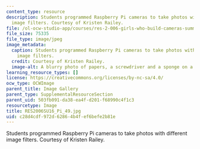 ```yaml
---
content_type: resource
description: Students programmed Raspberry Pi cameras to take photos with different
  image filters. Courtesy of Kristen Railey.
file: /ol-ocw-studio-app/courses/res-2-006-girls-who-build-cameras-summer-2016/c28d4cdf972d62864b4fef6befe2b81e_RES2006SU16_Pi_49.jpg
file_size: 75335
file_type: image/jpeg
image_metadata:
  caption: Students programmed Raspberry Pi cameras to take photos with different
    image filters.
  credit: Courtesy of Kristen Railey.
  image-alt: A blurry photo of papers, a screwdriver and a sponge on a table.
learning_resource_types: []
license: https://creativecommons.org/licenses/by-nc-sa/4.0/
ocw_type: OCWImage
parent_title: Image Gallery
parent_type: SupplementalResourceSection
parent_uid: 503fb091-da38-ea4f-d201-f68990c4f1c3
resourcetype: Image
title: RES2006SU16_Pi_49.jpg
uid: c28d4cdf-972d-6286-4b4f-ef6befe2b81e
---
```

Students programmed Raspberry Pi cameras to take photos with different image filters. Courtesy of Kristen Railey.